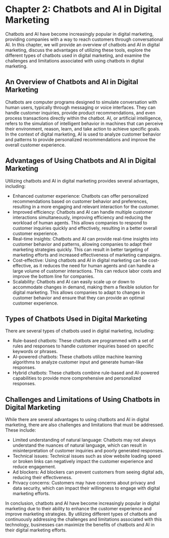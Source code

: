 Chapter 2: Chatbots and AI in Digital Marketing
===============================================

Chatbots and AI have become increasingly popular in digital marketing, providing companies with a way to reach customers through conversational AI. In this chapter, we will provide an overview of chatbots and AI in digital marketing, discuss the advantages of utilizing these tools, explore the different types of chatbots used in digital marketing, and examine the challenges and limitations associated with using chatbots in digital marketing.

An Overview of Chatbots and AI in Digital Marketing
---------------------------------------------------

Chatbots are computer programs designed to simulate conversation with human users, typically through messaging or voice interfaces. They can handle customer inquiries, provide product recommendations, and even process transactions directly within the chatbot. AI, or artificial intelligence, refers to the simulation of intelligent behavior in machines that can perceive their environment, reason, learn, and take action to achieve specific goals. In the context of digital marketing, AI is used to analyze customer behavior and patterns to provide personalized recommendations and improve the overall customer experience.

Advantages of Using Chatbots and AI in Digital Marketing
--------------------------------------------------------

Utilizing chatbots and AI in digital marketing provides several advantages, including:

* Enhanced customer experience: Chatbots can offer personalized recommendations based on customer behavior and preferences, resulting in a more engaging and relevant interaction for the customer.
* Improved efficiency: Chatbots and AI can handle multiple customer interactions simultaneously, improving efficiency and reducing the workload of human agents. This allows companies to respond to customer inquiries quickly and effectively, resulting in a better overall customer experience.
* Real-time insights: Chatbots and AI can provide real-time insights into customer behavior and patterns, allowing companies to adapt their marketing strategies quickly. This can result in better targeting of marketing efforts and increased effectiveness of marketing campaigns.
* Cost-effective: Using chatbots and AI in digital marketing can be cost-effective, as it reduces the need for human agents and can handle a large volume of customer interactions. This can reduce labor costs and improve the bottom line for companies.
* Scalability: Chatbots and AI can easily scale up or down to accommodate changes in demand, making them a flexible solution for digital marketing. This allows companies to adapt to changes in customer behavior and ensure that they can provide an optimal customer experience.

Types of Chatbots Used in Digital Marketing
-------------------------------------------

There are several types of chatbots used in digital marketing, including:

* Rule-based chatbots: These chatbots are programmed with a set of rules and responses to handle customer inquiries based on specific keywords or phrases.
* AI-powered chatbots: These chatbots utilize machine learning algorithms to analyze customer input and generate human-like responses.
* Hybrid chatbots: These chatbots combine rule-based and AI-powered capabilities to provide more comprehensive and personalized responses.

Challenges and Limitations of Using Chatbots in Digital Marketing
-----------------------------------------------------------------

While there are several advantages to using chatbots and AI in digital marketing, there are also challenges and limitations that must be addressed. These include:

* Limited understanding of natural language: Chatbots may not always understand the nuances of natural language, which can result in misinterpretation of customer inquiries and poorly generated responses.
* Technical issues: Technical issues such as slow website loading speed or broken links can negatively impact the customer experience and reduce engagement.
* Ad blockers: Ad blockers can prevent customers from seeing digital ads, reducing their effectiveness.
* Privacy concerns: Customers may have concerns about privacy and data security, which can impact their willingness to engage with digital marketing efforts.

In conclusion, chatbots and AI have become increasingly popular in digital marketing due to their ability to enhance the customer experience and improve marketing strategies. By utilizing different types of chatbots and continuously addressing the challenges and limitations associated with this technology, businesses can maximize the benefits of chatbots and AI in their digital marketing efforts.

